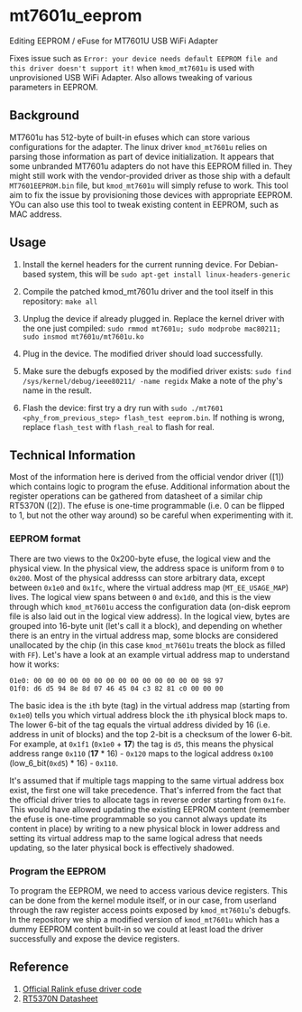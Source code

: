 # mt7601u_eeprom

Editing EEPROM / eFuse for MT7601U USB WiFi Adapter

Fixes issue such as `Error: your device needs default EEPROM file and this driver doesn't support it!` when `kmod_mt7601u` is used with unprovisioned USB WiFi Adapter. Also allows tweaking of various parameters in EEPROM.

## Background
MT7601u has 512-byte of built-in efuses which can store various configurations for the adapter. The linux driver `kmod_mt7601u` relies on parsing those information as part of device initialization. It appears that some unbranded MT7601u adapters do not have this EEPROM filled in. They might still work with the vendor-provided driver as those ship with a default `MT7601EEPROM.bin` file, but `kmod_mt7601u` will simply refuse to work. This tool aim to fix the issue by provisioning those devices with appropriate EEPROM. YOu can also use this tool to tweak existing content in EEPROM, such as MAC address.

## Usage
1. Install the kernel headers for the current running device. For Debian-based system, this will be `sudo apt-get install linux-headers-generic`
2. Compile the patched kmod_mt7601u driver and the tool itself in this repository: `make all`

3. Unplug the device if already plugged in. Replace the kernel driver with the one just compiled: `sudo rmmod mt7601u; sudo modprobe mac80211; sudo insmod mt7601u/mt7601u.ko`
4. Plug in the device. The modified driver should load successfully.
5. Make sure the debugfs exposed by the modified driver exists: `sudo find /sys/kernel/debug/ieee80211/ -name regidx` Make a note of the phy's name in the result.
6. Flash the device: first try a dry run with `sudo ./mt7601 <phy_from_previous_step> flash_test eeprom.bin`. If nothing is wrong, replace `flash_test` with `flash_real` to flash for real.

## Technical Information

Most of the information here is derived from the official vendor driver ([1]) which contains logic to program the efuse. Additional information about the register operations can be gathered from datasheet of a similar chip RT5370N ([2]). The efuse is one-time programmable (i.e. 0 can be flipped to 1, but not the other way around) so be careful when experimenting with it.

### EEPROM format

There are two views to the 0x200-byte efuse, the logical view and the  physical view. In the physical view, the address space is uniform from `0` to `0x200`. Most of the physical addresss can store arbitrary data, except between `0x1e0` and `0x1fc`, where the virtual address map (`MT_EE_USAGE_MAP`) lives. The logical view spans between `0` and `0x1d0`, and this is the view through which `kmod_mt7601u` access the configuration data (on-disk eeprom file is also laid out in the logical view address). In the logical view, bytes are grouped into 16-byte unit (let's call it a block), and depending on whether there is an entry in the virtual address map, some blocks are considered unallocated by the chip (in this case `kmod_mt7601u` treats the block as filled with `FF`). Let's have a look at an example virtual address map to understand how it works:
```
01e0: 00 00 00 00 00 00 00 00 00 00 00 00 00 00 98 97
01f0: d6 d5 94 8e 8d 07 46 45 04 c3 82 81 c0 00 00 00
```

The basic idea is the `i`th byte (tag) in the virtual address map (starting from `0x1e0`) tells you which virtual address block the `i`th physical block maps to. The lower 6-bit of the tag equals the virtual address divided by 16 (i.e. address in unit of blocks) and the top 2-bit is a checksum of the lower 6-bit. For example, at `0x1f1` (`0x1e0` + **17**) the tag is `d5`, this means the physical address range `0x110` (**17** * 16) - `0x120` maps to the logical address `0x100` (low_6_bit(`0xd5`) * 16) - `0x110`.

It's assumed that if multiple tags mapping to the same virtual address box exist, the first one will take precedence. That's inferred from the fact that the official driver tries to allocate tags in reverse order starting from `0x1fe`. This would have allowed updating the existing EEPROM content (remember the efuse is one-time programmable so you cannot always update its content in place) by writing to a new physical block in lower address and setting its virtual address map to the same logical adress that needs updating, so the later physical bock is effectively shadowed.

### Program the EEPROM

To program the EEPROM, we need to access various device registers. This can be done from the kernel module itself, or in our case, from userland through the raw register access points exposed by `kmod_mt7601u`'s debugfs. In the repository we ship a modified version of `kmod_mt7601u` which has a dummy EEPROM content built-in so we could at least load the driver successfully and expose the device registers.

## Reference
1. [Official Ralink efuse driver code](https://github1s.com/eywalink/mt7601u/blob/master/src/common/ee_efuse.c)
2. [RT5370N Datasheet](https://www.acmesystems.it/www/WIFI-2/RT5370N_datasheet.pdf)